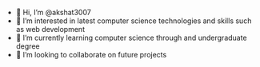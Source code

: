 - 👋 Hi, I’m @akshat3007
- 👀 I’m interested in latest computer science technologies and skills such as web development
- 🌱 I’m currently learning computer science through and undergraduate degree
- 💞️ I’m looking to collaborate on future projects


<!---
akshat3007/akshat3007 is a ✨ special ✨ repository because its `README.md` (this file) appears on your GitHub profile.
You can click the Preview link to take a look at your changes.
--->
